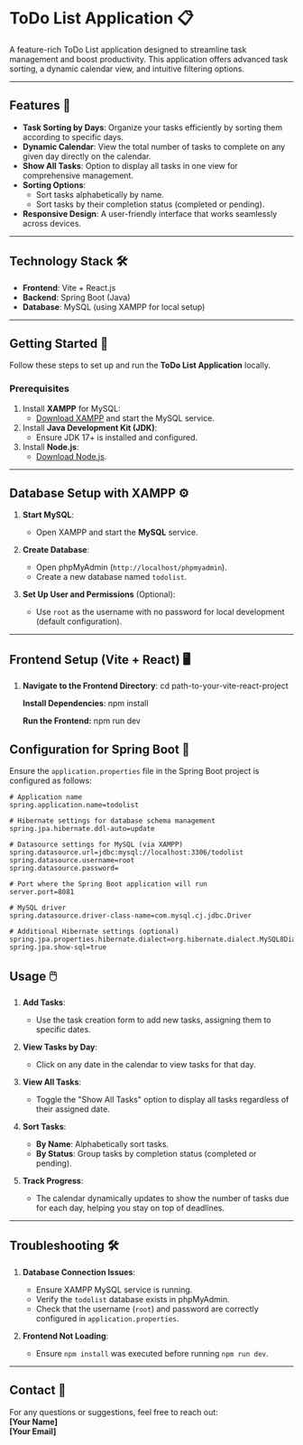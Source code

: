# ToDo List Application 📋

A feature-rich ToDo List application designed to streamline task management and boost productivity. This application offers advanced task sorting, a dynamic calendar view, and intuitive filtering options.

---

## Features 🌟

- **Task Sorting by Days**: Organize your tasks efficiently by sorting them according to specific days.
- **Dynamic Calendar**: View the total number of tasks to complete on any given day directly on the calendar.
- **Show All Tasks**: Option to display all tasks in one view for comprehensive management.
- **Sorting Options**:
  - Sort tasks alphabetically by name.
  - Sort tasks by their completion status (completed or pending).
- **Responsive Design**: A user-friendly interface that works seamlessly across devices.

---

## Technology Stack 🛠️

- **Frontend**: Vite + React.js
- **Backend**: Spring Boot (Java)
- **Database**: MySQL (using XAMPP for local setup)

---

## Getting Started 🚀

Follow these steps to set up and run the **ToDo List Application** locally.

### Prerequisites

1. Install **XAMPP** for MySQL:
   - [Download XAMPP](https://www.apachefriends.org/index.html) and start the MySQL service.
2. Install **Java Development Kit (JDK)**:
   - Ensure JDK 17+ is installed and configured.
3. Install **Node.js**:
   - [Download Node.js](https://nodejs.org/).

---

## Database Setup with XAMPP ⚙️

1. **Start MySQL**:
   - Open XAMPP and start the **MySQL** service.

2. **Create Database**:
   - Open phpMyAdmin (`http://localhost/phpmyadmin`).
   - Create a new database named `todolist`.

3. **Set Up User and Permissions** (Optional):
   - Use `root` as the username with no password for local development (default configuration).

---

## Frontend Setup (Vite + React) 🖥️

1. **Navigate to the Frontend Directory**:
   cd path-to-your-vite-react-project
   
   **Install Dependencies**:
   npm install

   **Run the Frontend:**
   npm run dev

## Configuration for Spring Boot 🔧

Ensure the `application.properties` file in the Spring Boot project is configured as follows:

```properties
# Application name
spring.application.name=todolist

# Hibernate settings for database schema management
spring.jpa.hibernate.ddl-auto=update

# Datasource settings for MySQL (via XAMPP)
spring.datasource.url=jdbc:mysql://localhost:3306/todolist
spring.datasource.username=root
spring.datasource.password=

# Port where the Spring Boot application will run
server.port=8081

# MySQL driver
spring.datasource.driver-class-name=com.mysql.cj.jdbc.Driver

# Additional Hibernate settings (optional)
spring.jpa.properties.hibernate.dialect=org.hibernate.dialect.MySQL8Dialect
spring.jpa.show-sql=true
```

## Usage 🖱️

1. **Add Tasks**:
   - Use the task creation form to add new tasks, assigning them to specific dates.

2. **View Tasks by Day**:
   - Click on any date in the calendar to view tasks for that day.

3. **View All Tasks**:
   - Toggle the "Show All Tasks" option to display all tasks regardless of their assigned date.

4. **Sort Tasks**:
   - **By Name**: Alphabetically sort tasks.
   - **By Status**: Group tasks by completion status (completed or pending).

5. **Track Progress**:
   - The calendar dynamically updates to show the number of tasks due for each day, helping you stay on top of deadlines.

---

## Troubleshooting 🛠️

1. **Database Connection Issues**:
   - Ensure XAMPP MySQL service is running.
   - Verify the `todolist` database exists in phpMyAdmin.
   - Check that the username (`root`) and password are correctly configured in `application.properties`.

2. **Frontend Not Loading**:
   - Ensure `npm install` was executed before running `npm run dev`.

---

## Contact 📧

For any questions or suggestions, feel free to reach out:  
**[Your Name]**  
**[Your Email]**
